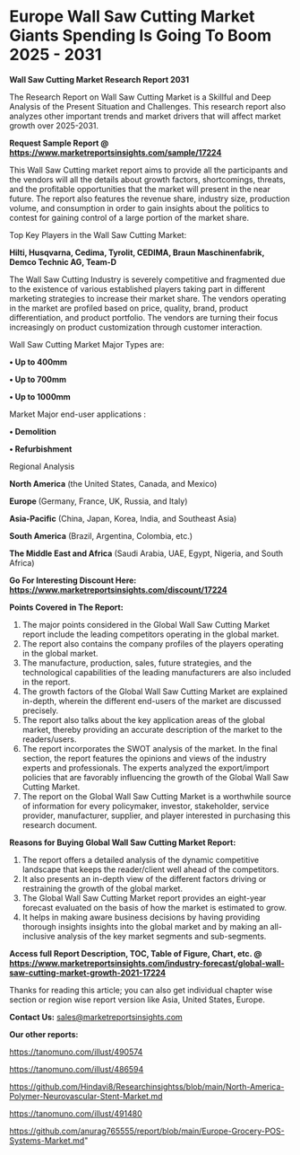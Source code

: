 # Europe Wall Saw Cutting Market Giants Spending Is Going To Boom 2025 - 2031

<strong>Wall Saw Cutting Market Research Report 2031</strong>

The Research Report on Wall Saw Cutting Market is a Skillful and Deep Analysis of the Present Situation and Challenges. This research report also analyzes other important trends and market drivers that will affect market growth over 2025-2031.

<strong>Request Sample Report @ <a href=https://www.marketreportsinsights.com/sample/17224>https://www.marketreportsinsights.com/sample/17224</a></strong>

This Wall Saw Cutting market report aims to provide all the participants and the vendors will all the details about growth factors, shortcomings, threats, and the profitable opportunities that the market will present in the near future. The report also features the revenue share, industry size, production volume, and consumption in order to gain insights about the politics to contest for gaining control of a large portion of the market share.

Top Key Players in the Wall Saw Cutting Market:

<strong>Hilti, Husqvarna, Cedima, Tyrolit, CEDIMA, Braun Maschinenfabrik, Demco Technic AG, Team-D</strong>

The Wall Saw Cutting Industry is severely competitive and fragmented due to the existence of various established players taking part in different marketing strategies to increase their market share. The vendors operating in the market are profiled based on price, quality, brand, product differentiation, and product portfolio. The vendors are turning their focus increasingly on product customization through customer interaction.

Wall Saw Cutting Market Major Types are:

<strong>• Up to 400mm

• Up to 700mm

• Up to 1000mm</strong>

Market Major end-user applications :

<strong>• Demolition

• Refurbishment</strong>

Regional Analysis

</u><strong><b>North America</b></strong> (the United States, Canada, and Mexico)

<strong><b>Europe </b></strong>(Germany, France, UK, Russia, and Italy)

<strong><b>Asia-Pacific</b></strong> (China, Japan, Korea, India, and Southeast Asia)

<strong><b>South America</b></strong> (Brazil, Argentina, Colombia, etc.)

<strong><b>The Middle East and Africa</b></strong> (Saudi Arabia, UAE, Egypt, Nigeria, and South Africa)

<strong>Go For Interesting Discount Here: <a href=https://www.marketreportsinsights.com/discount/17224>https://www.marketreportsinsights.com/discount/17224</a></strong>

<strong>Points Covered in The Report:</strong>
<ol>
  <li>The major points considered in the Global Wall Saw Cutting Market report include the leading competitors operating in the global market.</li>
  <li>The report also contains the company profiles of the players operating in the global market.</li>
  <li>The manufacture, production, sales, future strategies, and the technological capabilities of the leading manufacturers are also included in the report.</li>
  <li>The growth factors of the Global Wall Saw Cutting Market are explained in-depth, wherein the different end-users of the market are discussed precisely.</li>
  <li>The report also talks about the key application areas of the global market, thereby providing an accurate description of the market to the readers/users.</li>
  <li>The report incorporates the SWOT analysis of the market. In the final section, the report features the opinions and views of the industry experts and professionals. The experts analyzed the export/import policies that are favorably influencing the growth of the Global Wall Saw Cutting Market.</li>
  <li>The report on the Global Wall Saw Cutting Market is a worthwhile source of information for every policymaker, investor, stakeholder, service provider, manufacturer, supplier, and player interested in purchasing this research document.</li>
</ol>
<strong>Reasons for Buying Global Wall Saw Cutting Market Report:</strong>

<ol>
  <li>The report offers a detailed analysis of the dynamic competitive landscape that keeps the reader/client well ahead of the competitors.</li>
  <li>It also presents an in-depth view of the different factors driving or restraining the growth of the global market.</li>
  <li>The Global Wall Saw Cutting Market report provides an eight-year forecast evaluated on the basis of how the market is estimated to grow.</li>
  <li>It helps in making aware business decisions by having providing thorough insights insights into the global market and by making an all-inclusive analysis of the key market segments and sub-segments.</li>
</ol>
<strong>Access full Report Description, TOC, Table of Figure, Chart, etc. @ <a href=https://www.marketreportsinsights.com/industry-forecast/global-wall-saw-cutting-market-growth-2021-17224>https://www.marketreportsinsights.com/industry-forecast/global-wall-saw-cutting-market-growth-2021-17224</a></strong>


Thanks for reading this article; you can also get individual chapter wise section or region wise report version like Asia, United States, Europe.

<strong>Contact Us:</strong>
sales@marketreportsinsights.com

<strong>Our other reports:</strong>

<a href=https://tanomuno.com/illust/490574>https://tanomuno.com/illust/490574</a>

<a href=https://tanomuno.com/illust/486594>https://tanomuno.com/illust/486594</a>

<a href=https://github.com/Hindavi8/Researchinsightss/blob/main/North-America-Polymer-Neurovascular-Stent-Market.md>https://github.com/Hindavi8/Researchinsightss/blob/main/North-America-Polymer-Neurovascular-Stent-Market.md</a>

<a href=https://tanomuno.com/illust/491480>https://tanomuno.com/illust/491480</a>

<a href=https://github.com/anurag765555/report/blob/main/Europe-Grocery-POS-Systems-Market.md>https://github.com/anurag765555/report/blob/main/Europe-Grocery-POS-Systems-Market.md</a>"
